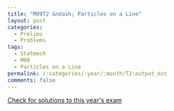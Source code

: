 ```yaml
---
title: "M09T2 &ndash; Particles on a Line"
layout: post
categories:
  - Prelims
  - Problems
tags:
  - Statmech
  - M09
  - Particles on a Line
permalink: /:categories/:year/:month/T2:output_ext
comments: false
---
```

<object data="2009M2T.pdf" type="application/pdf" width="100%" height="500"></object>
<div class="message"><a href='https://princetonprelim.com/prelim/23/'>Check for solutions to this year's exam</a></div>